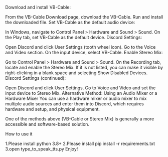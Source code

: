 Download and install VB-Cable:

From the VB-Cable Download page, download the VB-Cable.
Run and install the downloaded file.
Set VB-Cable as the default audio device:

In Windows, navigate to Control Panel > Hardware and Sound > Sound.
On the Play tab, set VB-Cable as the default device.
Discord Settings:

Open Discord and click User Settings (tooth wheel icon).
Go to the Voice and Video section.
On the input device, select VB-Cable.
Enable Stereo Mix:

Go to Control Panel > Hardware and Sound > Sound.
On the Recording tab, locate and enable the Stereo Mix. If it is not listed, you can make it visible by right-clicking in a blank space and selecting Show Disabled Devices.
Discord Settings (continued):

Open Discord and click User Settings.
Go to Voice and Video and set the input device to Stereo Mix.
Alternative Method: Using an Audio Mixer or a Hardware Mixer
You can use a hardware mixer or audio mixer to mix multiple audio sources and enter them into Discord, which requires hardware and setup, and physical equipment.

One of the methods above (VB-Cable or Stereo Mix) is generally a more accessible and software-based solution.

How to use it

1.Please install python 3.8+
2.Please install pip install -r requirements.txt
3.open type_to_speak_tts.py
Enjoy!
